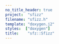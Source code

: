 ```yaml
---
no_title_header: true
project:  "sfizz"
filename: "sfizz.h"
template: "doxygen.j2"
styles:  ["doxygen"]
title:    "sfz::Sfizz"
---
```

